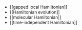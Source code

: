 - [[gapped local Hamiltonian]]
- [[Hamiltonian evolution]]
- [[molecular Hamiltonian]]
- [[time-independent Hamiltonian]]
